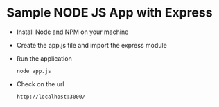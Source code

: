 # Sample NODE JS App with Express

* Install Node and NPM on your machine
* Create the app.js file and import the express module
* Run the application 
   
    ```
    node app.js
    ```
* Check on the url 
   
   ```
   http://localhost:3000/
   ```